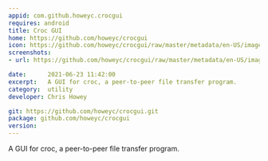 ```yaml
---
appid: com.github.howeyc.crocgui
requires: android
title: Croc GUI
home: https://github.com/howeyc/crocgui
icon: https://github.com/howeyc/crocgui/raw/master/metadata/en-US/images/icon.png?raw=true
screenshots:
- url: https://github.com/howeyc/crocgui/raw/master/metadata/en-US/images/phoneScreenshots/3.png?raw=true

date:      2021-06-23 11:42:00
excerpt:   A GUI for croc, a peer-to-peer file transfer program.
category:  utility
developer: Chris Howey

git: https://github.com/howeyc/crocgui.git
package: github.com/howeyc/crocgui
version:
---
```


A GUI for croc, a peer-to-peer file transfer program.
